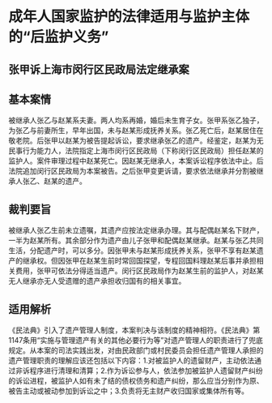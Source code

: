 # 成年人国家监护的法律适用与监护主体的“后监护义务”

<!-- INFO END -->

## 张甲诉上海市闵行区民政局法定继承案

## 基本案情

被继承人张乙与赵某系夫妻。两人均系再婚，婚后未生育子女。张甲系张乙独子，为张乙与前妻所生，早年出国，未与赵某形成抚养关系。张乙死亡后，赵某居住在敬老院。后张甲以赵某为被告提起诉讼，要求继承张乙的遗产。经鉴定，赵某为无民事行为能力人，法院指定上海市闵行区民政局（下称闵行区民政局）担任赵某的监护人。案件审理过程中赵某死亡。因赵某无继承人，本案诉讼程序依法中止。后法院追加闵行区民政局为本案被告。之后张甲变更诉请，要求依法继承并分割被继承人张乙、赵某的遗产。

## 裁判要旨

被继承人张乙生前未立遗嘱，其遗产应按法定继承办理。其与配偶赵某名下财产，一半为赵某所有。其余部分作为遗产由儿子张甲和配偶赵某继承。赵某与张乙共同生活，分配遗产时，可以多分。因张甲未与赵某形成抚养关系，张甲不享有赵某遗产的继承权。但因张甲在赵某生前时常回国探望，专程回国料理赵某后事并承担相关费用，张甲可依法分得适当遗产。闵行区民政局作为赵某生前的监护人，对赵某无人继承亦无人受遗赠的遗产承担收归国有的相关事宜。

## 适用解析

《民法典》引入了遗产管理人制度，本案判决与该制度的精神相符。《民法典》第1147条用“实施与管理遗产有关的其他必要行为等”对遗产管理人的职责进行了兜底规定。从本案的司法实践出发，对由民政部门或村民委员会担任遗产管理人承担的遗产管理职责的理解应该还包括以下内容：1.对被监护人的遗留财产，主动依法通过非诉程序进行清理和清算；2.作为诉讼参与人，依法参加被监护人遗留财产纠纷的诉讼进程，被监护人如有未了结的债权债务和遗产纠纷，那么应当分别作为原、被告主动或被动参加到诉讼之中；3.负责将无主财产收归国家或集体所有等。